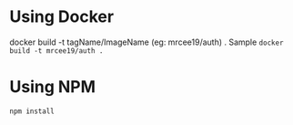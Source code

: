 # Using Docker
docker build -t tagName/ImageName (eg: mrcee19/auth) .
Sample `docker build -t mrcee19/auth .`

# Using NPM
`npm install`
